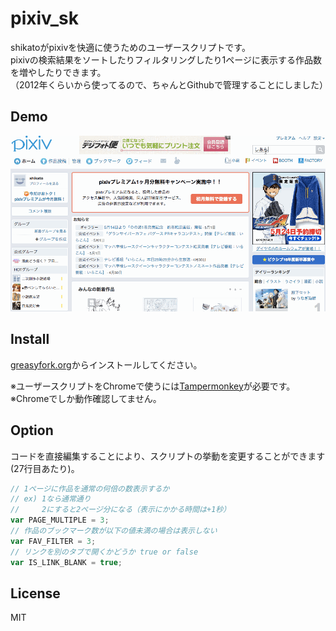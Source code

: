 # pixiv_sk

shikatoがpixivを快適に使うためのユーザースクリプトです。   
pixivの検索結果をソートしたりフィルタリングしたり1ページに表示する作品数を増やしたりできます。   
（2012年くらいから使ってるので、ちゃんとGithubで管理することにしました）

## Demo
![gif](./sample.gif)

## Install
[greasyfork.org](https://greasyfork.org/ja/scripts/2247-pixivsortfilteradditem)からインストールしてください。 

※ユーザースクリプトをChromeで使うには[Tampermonkey](https://chrome.google.com/webstore/detail/tampermonkey/dhdgffkkebhmkfjojejmpbldmpobfkfo?hl=ja)が必要です。  
※Chromeでしか動作確認してません。

## Option
コードを直接編集することにより、スクリプトの挙動を変更することができます(27行目あたり)。   
```javascript
// 1ページに作品を通常の何倍の数表示するか
// ex) 1なら通常通り
//     2にすると2ページ分になる（表示にかかる時間は+1秒）
var PAGE_MULTIPLE = 3;
// 作品のブックマーク数が以下の値未満の場合は表示しない
var FAV_FILTER = 3;
// リンクを別のタブで開くかどうか true or false
var IS_LINK_BLANK = true; 
```

## License
MIT
